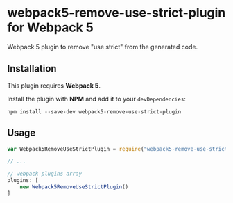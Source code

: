 # webpack5-remove-use-strict-plugin for Webpack 5

Webpack 5 plugin to remove "use strict" from the generated code.

## Installation

This plugin requires **Webpack 5**.

Install the plugin with **NPM** and add it to your `devDependencies`:

`npm install --save-dev webpack5-remove-use-strict-plugin`

## Usage

```js
var Webpack5RemoveUseStrictPlugin = require("webpack5-remove-use-strict-plugin");

// ...

// webpack plugins array
plugins: [
    new Webpack5RemoveUseStrictPlugin()
]
```
